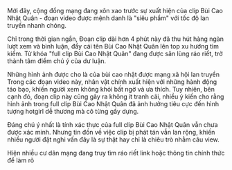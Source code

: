 Mới đây, cộng đồng mạng đang xôn xao trước sự xuất hiện của clip Bùi Cao Nhật Quân - đoạn video được mệnh danh là "siêu phẩm" với tốc độ lan truyền nhanh chóng.

Chỉ trong thời gian ngắn, Đoạn clip dài hơn 4 phút này đã thu hút hàng ngàn lượt xem và bình luận, đẩy cái tên Bùi Cao Nhật Quân lên top xu hướng tìm kiếm. Từ khóa "full clip Bùi Cao Nhật Quân" đang được săn lùng ráo riết, trở thành tâm điểm chú ý của dư luận.

Những hình ảnh được cho là của bùi cao nhật được mạng xã hội lan truyền
Trong các đoạn video này, nhân vật chính xuất hiện với những hành động táo bạo, khiến người xem không khỏi bất ngờ và ưa thích. Tuy nhiên, bên cạnh đó, đoạn clip này cũng gây ra không ít tranh cãi, nhiều ý kiến cho rằng hình ảnh trong full clip Bùi Cao Nhật Quân đã ảnh hưởng tiêu cực đến hình tượng hotgirl dễ thương mà cô từng gầy dựng.

Đáng chú ý nhất là tính xác thực của full clip Bùi Cao Nhật Quân vẫn chưa được xác minh. Nhưng tin đồn về việc clip bị phát tán vẫn lan rộng, khiến nhiều người đặt nghi vấn đây là sự thật hay chỉ là chiêu trò nhằm câu view. 

Hiện nhiều cư dân mạng đang truy tìm ráo riết link hoặc thông tin chính thức để làm rõ
